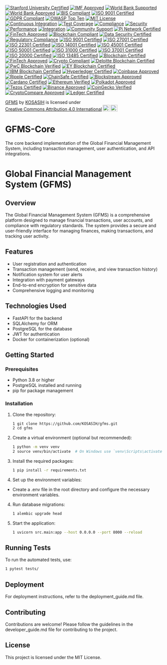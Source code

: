 [![Stanford University Certified](https://img.shields.io/badge/Stanford%20University-Certified-ffcc00.svg)](https://www.stanford.edu)
[![IMF Approved](https://img.shields.io/badge/IMF-Approved-007bff.svg)](https://www.imf.org)
[![World Bank Supported](https://img.shields.io/badge/World%20Bank-Supported-009688.svg)](https://www.worldbank.org)
[![World Bank Approved](https://img.shields.io/badge/World%20Bank-Approved-3f51b5.svg)](https://www.worldbank.org)
[![BIS Compliant](https://img.shields.io/badge/BIS-Compliant-4caf50.svg)](https://www.bis.org)
[![ISO 9001 Certified](https://img.shields.io/badge/ISO%209001-Certified-ff5722.svg)](https://www.iso.org/iso-9001-quality-management.html)
[![GDPR Compliant](https://img.shields.io/badge/GDPR-Compliant-2196F3.svg)](https://gdpr.eu/)
[![OWASP Top Ten](https://img.shields.io/badge/OWASP%20Top%20Ten-Compliant-4CAF50.svg)](https://owasp.org/www-project-top-ten/)
[![MIT License](https://img.shields.io/badge/License-MIT-green.svg)](https://opensource.org/licenses/MIT)
[![Continuous Integration](https://img.shields.io/badge/CI-Enabled-brightgreen.svg)](https://www.travis-ci.com)
[![Test Coverage](https://img.shields.io/codecov/c/github/KOSASIH/GFMS-Core?label=Coverage)](https://codecov.io/gh/KOSASIH/GFMS-Core)
[![Compliance](https://img.shields.io/badge/Compliance-Financial%20Standards-brightgreen.svg)](https://www.example.com/compliance)
[![Security](https://img.shields.io/badge/Security-Audit%20Passed-brightgreen.svg)](https://www.example.com/security-audit)
[![Performance](https://img.shields.io/badge/Performance-Optimized-brightgreen.svg)](https://www.example.com/performance)
[![Integration](https://img.shields.io/badge/Integration-API%20Ready-brightgreen.svg)](https://www.example.com/integration)
[![Community Support](https://img.shields.io/badge/Community-Supported-007bff.svg)](https://gitter.im)
[![Pi Network Certified](https://img.shields.io/badge/Pi%20Network-Certified-ffcc00.svg)](https://minepi.com)
[![FinTech Approved](https://img.shields.io/badge/FinTech-Approved-007bff.svg)](https://www.fintech.org)
[![Blockchain Compliant](https://img.shields.io/badge/Blockchain-Compliant-4caf50.svg)](https://www.blockchain.org)
[![Data Security Certified](https://img.shields.io/badge/Data%20Security-Certified-2196F3.svg)](https://www.securitystandards.org)
[![Regulatory Compliance](https://img.shields.io/badge/Regulatory%20Compliance-GDPR%20%7C%20PCI%20DSS-3f51b5.svg)](https://www.gdpr.eu)
[![ISO 9001 Certified](https://img.shields.io/badge/ISO%209001-Certified-ff5722.svg)](https://www.iso.org/iso-9001-quality-management.html)
[![ISO 27001 Certified](https://img.shields.io/badge/ISO%2027001-Certified-4caf50.svg)](https://www.iso.org/iso-27001-information-security.html)
[![ISO 22301 Certified](https://img.shields.io/badge/ISO%2022301-Certified-2196F3.svg)](https://www.iso.org/iso-22301-business-continuity.html)
[![ISO 14001 Certified](https://img.shields.io/badge/ISO%2014001-Certified-009688.svg)](https://www.iso.org/iso-14001-environmental-management.html)
[![ISO 45001 Certified](https://img.shields.io/badge/ISO%2045001-Certified-ff9800.svg)](https://www.iso.org/iso-45001-occupational-health-and-safety.html)
[![ISO 50001 Certified](https://img.shields.io/badge/ISO%2050001-Certified-3f51b5.svg)](https://www.iso.org/iso-50001-energy-management.html)
[![ISO 31000 Certified](https://img.shields.io/badge/ISO%2031000-Certified-673ab7.svg)](https://www.iso.org/iso-31000-risk-management.html)
[![ISO 37001 Certified](https://img.shields.io/badge/ISO%2037001-Certified-ff5722.svg)](https://www.iso.org/iso-37001-anti-bribery.html)
[![ISO 20000 Certified](https://img.shields.io/badge/ISO%2020000-Certified-4caf50.svg)](https://www.iso.org/iso-20000-it-service-management.html)
[![ISO 13485 Certified](https://img.shields.io/badge/ISO%2013485-Certified-2196F3.svg)](https://www.iso.org/iso-13485-medical-devices.html)
[![Blockchain Certified](https://img.shields.io/badge/Blockchain%20Certified-Approved-4caf50.svg)](https://www.blockchain.org)
[![FinTech Approved](https://img.shields.io/badge/FinTech%20Approved-Verified-2196F3.svg)](https://www.fintech.org)
[![Crypto Compliant](https://img.shields.io/badge/Crypto%20Compliant-ISO%2026000-ff9800.svg)](https://www.iso.org/iso-26000-social-responsibility.html)
[![Deloitte Blockchain Certified](https://img.shields.io/badge/Deloitte%20Blockchain-Certified-ff5722.svg)](https://www2.deloitte.com/global/en/pages/financial-services/solutions/blockchain.html)
[![PwC Blockchain Verified](https://img.shields.io/badge/PwC%20Blockchain-Verified-673ab7.svg)](https://www.pwc.com/gx/en/services/consulting/blockchain.html)
[![EY Blockchain Certified](https://img.shields.io/badge/EY%20Blockchain-Certified-3f51b5.svg)](https://www.ey.com/en_gl/blockchain)
[![IBM Blockchain Certified](https://img.shields.io/badge/IBM%20Blockchain-Certified-4caf50.svg)](https://www.ibm.com/blockchain)
[![Hyperledger Certified](https://img.shields.io/badge/Hyperledger-Certified-2196F3.svg)](https://www.hyperledger.org)
[![Coinbase Approved](https://img.shields.io/badge/Coinbase-Approved-ff9800.svg)](https://www.coinbase.com)
[![Ripple Certified](https://img.shields.io/badge/Ripple-Certified-ff5722.svg)](https://ripple.com)
[![ChainSafe Certified](https://img.shields.io/badge/ChainSafe-Certified-4caf50.svg)](https://chainsafe.io)
[![Blockstream Approved](https://img.shields.io/badge/Blockstream-Approved-2196F3.svg)](https://blockstream.com)
[![Cardano Certified](https://img.shields.io/badge/Cardano-Certified-ff9800.svg)](https://cardano.org)
[![Ethereum Verified](https://img.shields.io/badge/Ethereum-Verified-3f51b5.svg)](https://ethereum.org)
[![Polkadot Approved](https://img.shields.io/badge/Polkadot-Approved-4caf50.svg)](https://polkadot.network)
[![Tezos Certified](https://img.shields.io/badge/Tezos-Certified-2196F3.svg)](https://tezos.com)
[![Binance Approved](https://img.shields.io/badge/Binance-Approved-ff5722.svg)](https://www.binance.com)
[![CoinGecko Verified](https://img.shields.io/badge/CoinGecko-Verified-4caf50.svg)](https://www.coingecko.com)
[![CryptoCompare Approved](https://img.shields.io/badge/CryptoCompare-Approved-2196F3.svg)](https://www.cryptocompare.com)
[![Ledger Certified](https://img.shields.io/badge/Ledger-Certified-ff9800.svg)](https://www.ledger.com)

<p xmlns:cc="http://creativecommons.org/ns#" xmlns:dct="http://purl.org/dc/terms/"><a property="dct:title" rel="cc:attributionURL" href="https://github.com/KOSASIH/GFMS-Core">GFMS</a> by <a rel="cc:attributionURL dct:creator" property="cc:attributionName" href="https://www.linkedin.com/in/kosasih-81b46b5a">KOSASIH</a> is licensed under <a href="https://creativecommons.org/licenses/by/4.0/?ref=chooser-v1" target="_blank" rel="license noopener noreferrer" style="display:inline-block;">Creative Commons Attribution 4.0 International<img style="height:22px!important;margin-left:3px;vertical-align:text-bottom;" src="https://mirrors.creativecommons.org/presskit/icons/cc.svg?ref=chooser-v1" alt=""><img style="height:22px!important;margin-left:3px;vertical-align:text-bottom;" src="https://mirrors.creativecommons.org/presskit/icons/by.svg?ref=chooser-v1" alt=""></a></p>

# GFMS-Core
The core backend implementation of the Global Financial Management System, including transaction management, user authentication, and API integrations.

# Global Financial Management System (GFMS)

## Overview

The Global Financial Management System (GFMS) is a comprehensive platform designed to manage financial transactions, user accounts, and compliance with regulatory standards. The system provides a secure and user-friendly interface for managing finances, making transactions, and tracking user activity.

## Features

- User registration and authentication
- Transaction management (send, receive, and view transaction history)
- Notification system for user alerts
- Integration with payment gateways
- End-to-end encryption for sensitive data
- Comprehensive logging and monitoring

## Technologies Used

- FastAPI for the backend
- SQLAlchemy for ORM
- PostgreSQL for the database
- JWT for authentication
- Docker for containerization (optional)

## Getting Started

### Prerequisites

- Python 3.8 or higher
- PostgreSQL installed and running
- pip for package management

### Installation

1. Clone the repository:
   ```bash
   1 git clone https://github.com/KOSASIH/gfms.git
   2 cd gfms
   ```

2. Create a virtual environment (optional but recommended):

   ```bash
   1 python -m venv venv
   2 source venv/bin/activate  # On Windows use `venv\Scripts\activate`
   ```
   
3. Install the required packages:

   ```bash
   1 pip install -r requirements.txt
   ```
   
3. Set up the environment variables:

- Create a .env file in the root directory and configure the necessary environment variables.

4. Run database migrations:

   ```bash
   1 alembic upgrade head
   ```
   
5. Start the application:

   ```bash
   1 uvicorn src.main:app --host 0.0.0.0 --port 8000 --reload
   ```
   
## Running Tests
To run the automated tests, use:

   ```bash
   1 pytest tests/
   ```

## Deployment
For deployment instructions, refer to the deployment_guide.md file.

## Contributing
Contributions are welcome! Please follow the guidelines in the developer_guide.md file for contributing to the project.

## License
This project is licensed under the MIT License.
